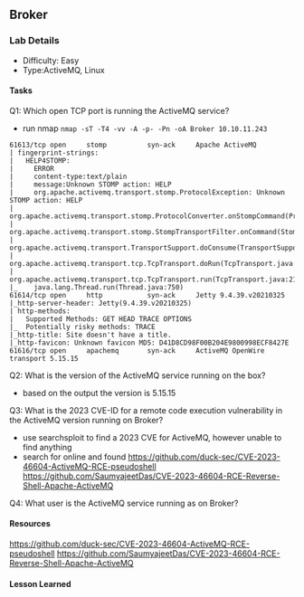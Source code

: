 ## Broker

### Lab Details 

- Difficulty: Easy
- Type:ActiveMQ, Linux 

#### Tasks
Q1: Which open TCP port is running the ActiveMQ service?
- run nmap `nmap -sT -T4 -vv -A -p- -Pn -oA Broker 10.10.11.243` 
```
61613/tcp open     stomp          syn-ack     Apache ActiveMQ
| fingerprint-strings: 
|   HELP4STOMP: 
|     ERROR
|     content-type:text/plain
|     message:Unknown STOMP action: HELP
|     org.apache.activemq.transport.stomp.ProtocolException: Unknown STOMP action: HELP
|     org.apache.activemq.transport.stomp.ProtocolConverter.onStompCommand(ProtocolConverter.java:258)
|     org.apache.activemq.transport.stomp.StompTransportFilter.onCommand(StompTransportFilter.java:85)
|     org.apache.activemq.transport.TransportSupport.doConsume(TransportSupport.java:83)
|     org.apache.activemq.transport.tcp.TcpTransport.doRun(TcpTransport.java:233)
|     org.apache.activemq.transport.tcp.TcpTransport.run(TcpTransport.java:215)
|_    java.lang.Thread.run(Thread.java:750)
61614/tcp open     http           syn-ack     Jetty 9.4.39.v20210325
|_http-server-header: Jetty(9.4.39.v20210325)
| http-methods: 
|   Supported Methods: GET HEAD TRACE OPTIONS
|_  Potentially risky methods: TRACE
|_http-title: Site doesn't have a title.
|_http-favicon: Unknown favicon MD5: D41D8CD98F00B204E9800998ECF8427E
61616/tcp open     apachemq       syn-ack     ActiveMQ OpenWire transport 5.15.15
```

Q2: What is the version of the ActiveMQ service running on the box?
- based on the output the version is 5.15.15

Q3: What is the 2023 CVE-ID for a remote code execution vulnerability in the ActiveMQ version running on Broker?
- use searchsploit to find a 2023 CVE for ActiveMQ, however unable to find anything 
- search for online and found 
https://github.com/duck-sec/CVE-2023-46604-ActiveMQ-RCE-pseudoshell
https://github.com/SaumyajeetDas/CVE-2023-46604-RCE-Reverse-Shell-Apache-ActiveMQ

Q4: What user is the ActiveMQ service running as on Broker?




#### Resources
https://github.com/duck-sec/CVE-2023-46604-ActiveMQ-RCE-pseudoshell
https://github.com/SaumyajeetDas/CVE-2023-46604-RCE-Reverse-Shell-Apache-ActiveMQ

#### Lesson Learned
